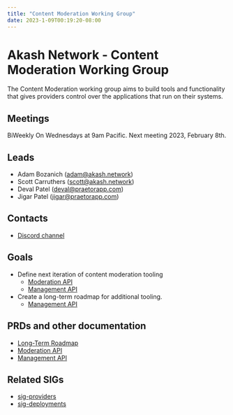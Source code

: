 ```yaml
---
title: "Content Moderation Working Group"
date: 2023-1-09T00:19:20-08:00
---
```


# Akash Network - Content Moderation Working Group

The Content Moderation working group aims to build tools and functionality that
gives providers control over the applications that run on their systems.

## Meetings

BiWeekly On Wednesdays at 9am Pacific. Next meeting 2023, February 8th.

## Leads

- Adam Bozanich (adam@akash.network)
- Scott Carruthers (scott@akash.network)
- Deval Patel (deval@praetorapp.com)
- Jigar Patel (jigar@praetorapp.com)

## Contacts

- [Discord channel](https://discord.com/channels/747885925232672829/1050127979302359190/1052613008720936982)

## Goals

* Define next iteration of content moderation tooling
  * [Moderation API](moderation-api)
  * [Management API](management-api)
* Create a long-term roadmap for additional tooling.
  * [Management API](management-api)

## PRDs and other documentation

- [Long-Term Roadmap](provider-content-moderation)
- [Moderation API](moderation-api)
- [Management API](management-api)

## Related SIGs

* [sig-providers](https://github.com/akash-network/community/tree/main/sig-providers)
* [sig-deployments](https://github.com/akash-network/community/tree/main/sig-deployments)
